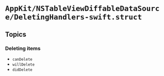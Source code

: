 # ``AppKit/NSTableViewDiffableDataSource/DeletingHandlers-swift.struct``

## Topics

### Deleting items

- ``canDelete``
- ``willDelete``
- ``didDelete``
